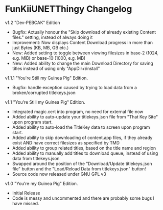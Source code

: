 # FunKiiUNETThingy Changelog  

v1.2 "Dev-PEBCAK" Edition  
 - Bugfix: Actually honour the "Skip download of already existing Content files." setting, instead of always doing it  
 - Improvement: Now displays Content Download progress in more than just Bytes (KB, MB, GB etc.)  
 - New: Added setting to toggle between viewing filesizes in base-2 (1024, e.g. MiB) or base-10 (1000, e.g. MB)  
 - New: Added ability to change the main Download Directory for saving titles instead of using only "AppDir+\install"  

v1.1.1 "You're Still my Guinea Pig" Edition.  
 - Bugfix: handle exception caused by trying to load data from a broken/corrupted titlekeys.json  

v1.1 "You're Still my Guinea Pig" Edition.  
 - Integrated magic.cert into program, no need for external file now  
 - Added ability to auto-update your titlekeys.json file from "That Key Site" upon program start.  
 - Added ability to auto-load the TitleKey data to screen upon program start.  
 - Added ability to skip downloading of content.app files, if they already exist AND have correct filesizes as specified by TMD  
 - Added ability to group related titles, based on the title name and region  
 - Added ability to manually add titles to download queue, instead of using data from titlekeys.json  
 - Swapped around the position of the "Download/Update titlekeys.json file" button and the "Load/Reload Data from titlekeys.json" button!  
 - Source code now released under GNU GPL v3  
 
v1.0 "You're my Guinea Pig" Edition.  
 - Initial Release  
 - Code is messy and uncommented and there are probably some bugs I have missed.  